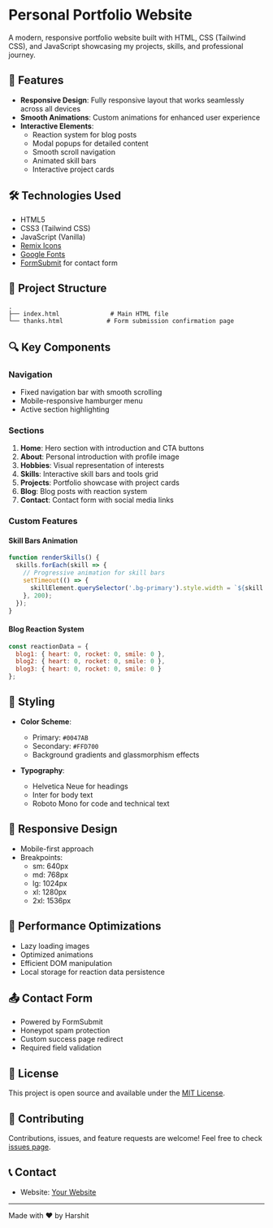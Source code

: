 # Personal Portfolio Website

A modern, responsive portfolio website built with HTML, CSS (Tailwind CSS), and JavaScript showcasing my projects, skills, and professional journey.

## 🌟 Features

- **Responsive Design**: Fully responsive layout that works seamlessly across all devices
- **Smooth Animations**: Custom animations for enhanced user experience
- **Interactive Elements**: 
  - Reaction system for blog posts
  - Modal popups for detailed content
  - Smooth scroll navigation
  - Animated skill bars
  - Interactive project cards

## 🛠️ Technologies Used

- HTML5
- CSS3 (Tailwind CSS)
- JavaScript (Vanilla)
- [Remix Icons](https://remixicon.com/)
- [Google Fonts](https://fonts.google.com/)
- [FormSubmit](https://formsubmit.co/) for contact form

## 📂 Project Structure

```plaintext
.
├── index.html              # Main HTML file
└── thanks.html            # Form submission confirmation page
```

## 🔍 Key Components

### Navigation
- Fixed navigation bar with smooth scrolling
- Mobile-responsive hamburger menu
- Active section highlighting

### Sections
1. **Home**: Hero section with introduction and CTA buttons
2. **About**: Personal introduction with profile image
3. **Hobbies**: Visual representation of interests
4. **Skills**: Interactive skill bars and tools grid
5. **Projects**: Portfolio showcase with project cards
6. **Blog**: Blog posts with reaction system
7. **Contact**: Contact form with social media links

### Custom Features

#### Skill Bars Animation
```javascript
function renderSkills() {
  skills.forEach(skill => {
    // Progressive animation for skill bars
    setTimeout(() => {
      skillElement.querySelector('.bg-primary').style.width = `${skill.level}%`;
    }, 200);
  });
}
```

#### Blog Reaction System
```javascript
const reactionData = {
  blog1: { heart: 0, rocket: 0, smile: 0 },
  blog2: { heart: 0, rocket: 0, smile: 0 },
  blog3: { heart: 0, rocket: 0, smile: 0 }
};
```

## 🎨 Styling

- **Color Scheme**:
  - Primary: `#0047AB`
  - Secondary: `#FFD700`
  - Background gradients and glassmorphism effects

- **Typography**:
  - Helvetica Neue for headings
  - Inter for body text
  - Roboto Mono for code and technical text

## 📱 Responsive Design

- Mobile-first approach
- Breakpoints:
  - sm: 640px
  - md: 768px
  - lg: 1024px
  - xl: 1280px
  - 2xl: 1536px

## 🚀 Performance Optimizations

- Lazy loading images
- Optimized animations
- Efficient DOM manipulation
- Local storage for reaction data persistence

## 📤 Contact Form

- Powered by FormSubmit
- Honeypot spam protection
- Custom success page redirect
- Required field validation

## 📝 License

This project is open source and available under the [MIT License](LICENSE).

## 🤝 Contributing

Contributions, issues, and feature requests are welcome! Feel free to check [issues page](issues).

## 📞 Contact

- Website: [Your Website](https://itsharshitgoat.github.io/Website/)
---
Made with ❤️ by Harshit